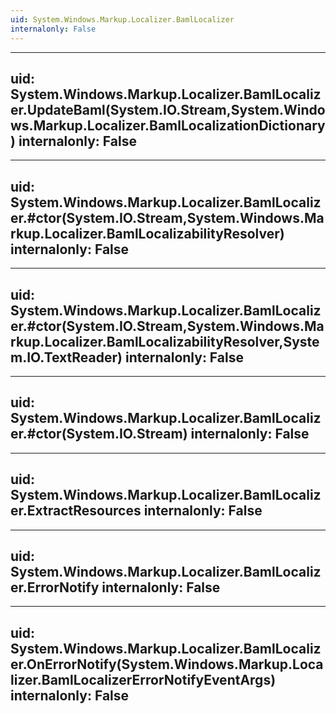 ```yaml
---
uid: System.Windows.Markup.Localizer.BamlLocalizer
internalonly: False
---
```


---
uid: System.Windows.Markup.Localizer.BamlLocalizer.UpdateBaml(System.IO.Stream,System.Windows.Markup.Localizer.BamlLocalizationDictionary)
internalonly: False
---

---
uid: System.Windows.Markup.Localizer.BamlLocalizer.#ctor(System.IO.Stream,System.Windows.Markup.Localizer.BamlLocalizabilityResolver)
internalonly: False
---

---
uid: System.Windows.Markup.Localizer.BamlLocalizer.#ctor(System.IO.Stream,System.Windows.Markup.Localizer.BamlLocalizabilityResolver,System.IO.TextReader)
internalonly: False
---

---
uid: System.Windows.Markup.Localizer.BamlLocalizer.#ctor(System.IO.Stream)
internalonly: False
---

---
uid: System.Windows.Markup.Localizer.BamlLocalizer.ExtractResources
internalonly: False
---

---
uid: System.Windows.Markup.Localizer.BamlLocalizer.ErrorNotify
internalonly: False
---

---
uid: System.Windows.Markup.Localizer.BamlLocalizer.OnErrorNotify(System.Windows.Markup.Localizer.BamlLocalizerErrorNotifyEventArgs)
internalonly: False
---
